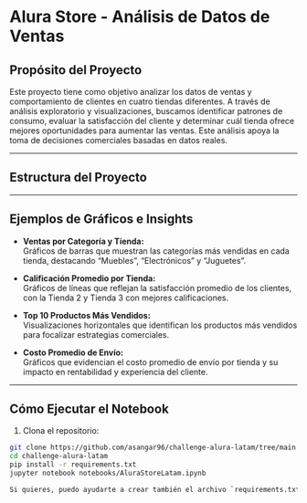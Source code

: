 # Alura Store - Análisis de Datos de Ventas

## Propósito del Proyecto

Este proyecto tiene como objetivo analizar los datos de ventas y comportamiento de clientes en cuatro tiendas diferentes. A través de análisis exploratorio y visualizaciones, buscamos identificar patrones de consumo, evaluar la satisfacción del cliente y determinar cuál tienda ofrece mejores oportunidades para aumentar las ventas. Este análisis apoya la toma de decisiones comerciales basadas en datos reales.

---

## Estructura del Proyecto


---

## Ejemplos de Gráficos e Insights

- **Ventas por Categoría y Tienda:**  
  Gráficos de barras que muestran las categorías más vendidas en cada tienda, destacando “Muebles”, “Electrónicos” y “Juguetes”.

- **Calificación Promedio por Tienda:**  
  Gráficos de líneas que reflejan la satisfacción promedio de los clientes, con la Tienda 2 y Tienda 3 con mejores calificaciones.

- **Top 10 Productos Más Vendidos:**  
  Visualizaciones horizontales que identifican los productos más vendidos para focalizar estrategias comerciales.

- **Costo Promedio de Envío:**  
  Gráficos que evidencian el costo promedio de envío por tienda y su impacto en rentabilidad y experiencia del cliente.

---

## Cómo Ejecutar el Notebook

1. Clona el repositorio:

```bash
git clone https://github.com/asangar96/challenge-alura-latam/tree/main
cd challenge-alura-latam
pip install -r requirements.txt
jupyter notebook notebooks/AluraStoreLatam.ipynb

Si quieres, puedo ayudarte a crear también el archivo `requirements.txt` o cualquier otro documento que necesites. ¿Quieres?
